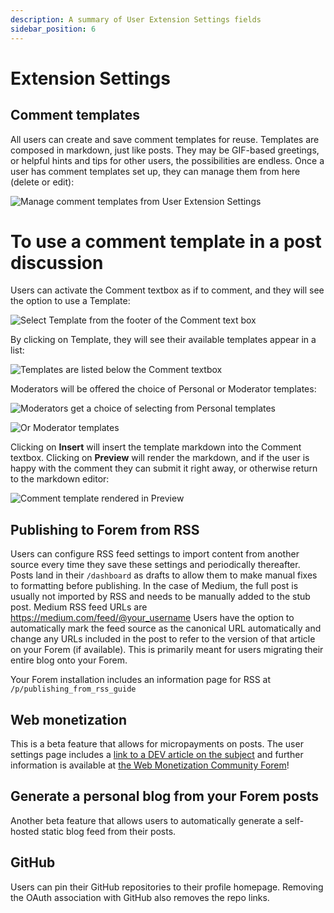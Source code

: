 ```yaml
---
description: A summary of User Extension Settings fields
sidebar_position: 6
---
```


# Extension Settings

## Comment templates

All users can create and save comment templates for reuse. Templates are composed in markdown, just like posts. They may be GIF-based greetings, or helpful hints and tips for other users, the possibilities are endless. Once a user has comment templates set up, they can manage them from here (delete or edit):

![Manage comment templates from User Extension Settings](https://raw.githubusercontent.com/forem/admin-docs/main/static/img/commentTemplateDelete.png)

# To use a comment template in a post discussion

Users can activate the Comment textbox as if to comment, and they will see the option to use a Template:

![Select Template from the footer of the Comment text box](https://raw.githubusercontent.com/forem/admin-docs/main/static/img/commentTemplateSelect.png)

By clicking on Template, they will see their available templates appear in a list:

![Templates are listed below the Comment textbox](https://raw.githubusercontent.com/forem/admin-docs/main/static/img/commentTemplateMenu.png)

Moderators will be offered the choice of Personal or Moderator templates:

![Moderators get a choice of selecting from Personal templates](https://raw.githubusercontent.com/forem/admin-docs/main/static/img/commentTemplatePersonal.png)

![Or Moderator templates](https://raw.githubusercontent.com/forem/admin-docs/main/static/img/commentTemplateModerator.png)

Clicking on **Insert** will insert the template markdown into the Comment textbox. Clicking on **Preview** will render the markdown, and if the user is happy with the comment they can submit it right away, or otherwise return to the markdown editor:

![Comment template rendered in Preview](https://raw.githubusercontent.com/forem/admin-docs/main/static/img/commentTemplatePreview.png)

## Publishing to Forem from RSS

Users can configure RSS feed settings to import content from another source every time they save these settings and periodically thereafter. Posts land in their `/dashboard` as drafts to allow them to make manual fixes to formatting before publishing. In the case of Medium, the full post is usually not imported by RSS and needs to be manually added to the stub post. Medium RSS feed URLs are https://medium.com/feed/@your_username
Users have the option to automatically mark the feed source as the canonical URL automatically and change any URLs included in the post to refer to the version of that article on your Forem (if available). This is primarily meant for users migrating their entire blog onto your Forem.

Your Forem installation includes an information page for RSS at `/p/publishing_from_rss_guide`

## Web monetization

This is a beta feature that allows for micropayments on posts. The user settings page includes a [link to a DEV article on the subject](https://dev.to/hacksultan/web-monetization-like-i-m-5-1418) and further information is available at [the Web Monetization Community Forem](https://community.webmonetization.org/)!

## Generate a personal blog from your Forem posts

Another beta feature that allows users to automatically generate a self-hosted static blog feed from their posts.

## GitHub

Users can pin their GitHub repositories to their profile homepage. Removing the OAuth association with GitHub also removes the repo links.
